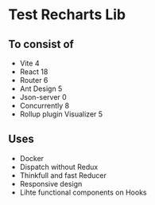 # Test Recharts Lib

## To consist of

* Vite 4
* React 18
* Router 6
* Ant Design 5
* Json-server 0
* Concurrently 8
* Rollup plugin Visualizer 5

## Uses

* Docker
* Dispatch without Redux
* Thinkfull and fast Reducer
* Responsive design
* Lihte functional components on Hooks
